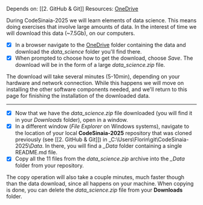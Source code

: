 Depends on: [[2. GitHub & Git]]
Resources: [OneDrive](https://onedrive.live.com/?cid=5a9a629557a7747a&id=5A9A629557A7747A%21s38872e09500f4040a3d8379181fa9c99&resid=5A9A629557A7747A%21s38872e09500f4040a3d8379181fa9c99&ithint=folder&e=zUbn6i&migratedtospo=true&redeem=aHR0cHM6Ly8xZHJ2Lm1zL2YvYy81YTlhNjI5NTU3YTc3NDdhL0Vna3VoemdQVUVCQW85ZzNrWUg2bkprQkNNcENsa25jcTVnVG9DNWdQcVNleUE%5FZT16VWJuNmk&v=validatepermission)

During CodeSinaia-2025 we will learn elements of data science. This means doing exercises that involve large amounts of data. In the interest of time we will download this data (~7.5Gb),  on our computers.

- [x]  In a browser navigate to the [OneDrive](https://onedrive.live.com/?id=5A9A629557A7747A%21s38872e09500f4040a3d8379181fa9c99&cid=5A9A629557A7747A&sb=name&sd=1&view=0) folder containing the data and download the _data\_science_ folder you'll find there.
- [x] When prompted to choose how to get the download, choose _Save_.  The download will be in the form of a large _data\_science.zip_ file. 

The download will take several minutes (5-10min), depending on your hardware and network connection. While this happens we will move on installing the other software components needed, and we'll return to this page for finishing the installation of the downloaded data.

---
- [x] Now that we have the _data\_science.zip_ file downloaded (you will find it in your _Downloads_ folder), open in a window.
- [x] In a different window (*File Explorer* on Windows systems), navigate to the location of your local **CodeSinaia-2025** repository that was cloned previously (see [[2. GitHub & Git]]) in _C:\Users\Florin\git\CodeSinaia-2025\\_Data_. In there, you will find a _\_Data_ folder containing a single README.md file.
- [x] Copy all the 11 files from the _data\_science.zip_ archive into the _\_Data_ folder from your repository.

The copy operation will also take a couple minutes, much faster though than the data download, since all happens on your machine. When copying is done, you can delete the _data\_science.zip_ file from your **Downloads** folder.
